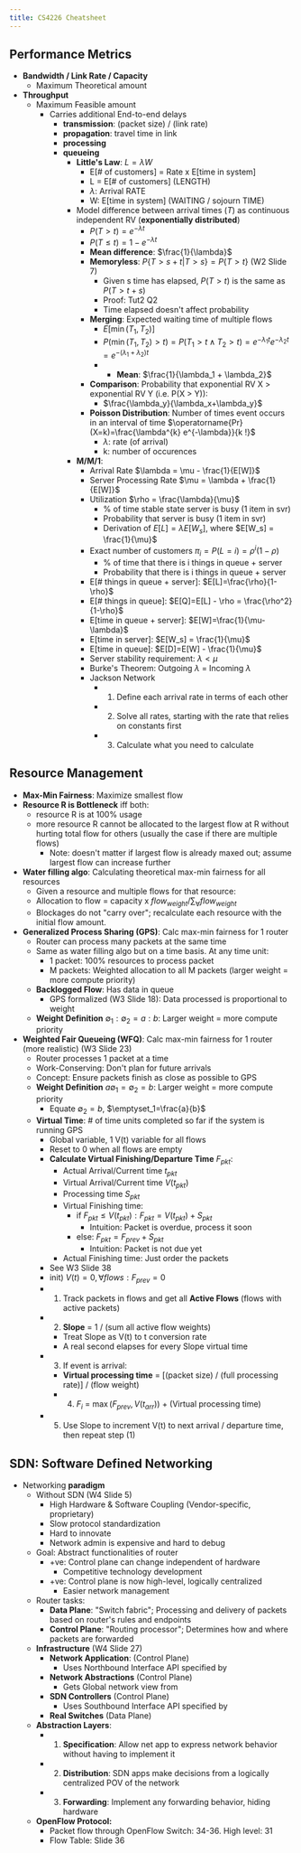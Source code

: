 ```yaml
---
title: CS4226 Cheatsheet
---
```


## Performance Metrics
* **Bandwidth / Link Rate / Capacity**
  * Maximum Theoretical amount
* **Throughput**
  * Maximum Feasible amount
    * Carries additional End-to-end delays
      * **transmission**: (packet size) / (link rate)
      * **propagation**: travel time in link
      * **processing**
      * **queueing**
        * **Little's Law**: $L = \lambda W$
          * E[# of customers] = Rate x E[time in system]
          * L = E[# of customers] (LENGTH)
          * $\lambda$: Arrival RATE 
          * W: E[time in system] (WAITING / sojourn TIME)
        * Model difference between arrival times ($T$) as continuous independent RV (**exponentially distributed**)
          * $P(T > t) = e^{-\lambda t}$
          * $P(T \leq t) = 1-e^{-\lambda t}$
          * **Mean difference**: $\frac{1}{\lambda}$
          * **Memoryless**: $P\{T>s+t|T>s\} = P\{T>t\}$ (W2 Slide 7)
            * Given s time has elapsed, $P(T>t)$ is the same as $P(T>t+s)$
            * Proof: Tut2 Q2
            * Time elapsed doesn't affect probability
          * **Merging**: Expected waiting time of multiple flows
            * $E[\min(T_1, T_2)]$
            * $P(\min(T_1, T_2) > t) = P(T_1 > t \wedge T_2 > t) = e^{-\lambda_{1} t} e^{-\lambda_{2} t} = e^{-(\lambda_{1} + \lambda_{2}) t}$
            * * **Mean**: $\frac{1}{\lambda_1 + \lambda_2}$
          * **Comparison**: Probability that exponential RV X > exponential RV Y (i.e. P(X > Y)):
            * $\frac{\lambda_y}{\lambda_x+\lambda_y}$
          * **Poisson Distribution**: Number of times event occurs in an interval of time $\operatorname{Pr}(X=k)=\frac{\lambda^{k} e^{-\lambda}}{k !}$
            * $\lambda$: rate (of arrival)
            * k: number of occurences
        * **M/M/1**: 
          * Arrival Rate $\lambda = \mu - \frac{1}{E[W]}$
          * Server Processing Rate $\mu = \lambda + \frac{1}{E[W]}$
          * Utilization $\rho = \frac{\lambda}{\mu}$
            * % of time stable state server is busy (1 item in svr)
            * Probability that server is busy (1 item in svr)
            * Derivation of $E[L] = \lambda E[W_s]$, where $E[W_s] = \frac{1}{\mu}$
          * Exact number of customers $\pi_i = P(L=i) = \rho^i(1-\rho)$
            * % of time that there is i things in queue + server
            * Probability that there is i things in queue + server
          * E[# things in queue + server]: $E[L]=\frac{\rho}{1-\rho}$
          * E[# things in queue]: $E[Q]=E[L] - \rho = \frac{\rho^2}{1-\rho}$
          * E[time in queue + server]: $E[W]=\frac{1}{\mu-\lambda}$
          * E[time in server]: $E[W_s] = \frac{1}{\mu}$
          * E[time in queue]: $E[D]=E[W] - \frac{1}{\mu}$
          * Server stability requirement: $\lambda < \mu$
          * Burke's Theorem: Outgoing $\lambda$ = Incoming $\lambda$
          * Jackson Network
            * 1) Define each arrival rate in terms of each other
            * 2) Solve all rates, starting with the rate that relies on constants first
            * 3) Calculate what you need to calculate

## Resource Management
* **Max-Min Fairness**: Maximize smallest flow
* **Resource R is Bottleneck** iff both: 
  * resource R is at 100% usage
  * more resource R cannot be allocated to the largest flow at R without hurting total flow for others (usually the case if there are multiple flows)
    * Note: doesn't matter if largest flow is already maxed out; assume largest flow can increase further
* **Water filling algo**: Calculating theoretical max-min fairness for all resources
  * Given a resource and multiple flows for that resource:
  * Allocation to flow = capacity x $flow_{weight} / \sum_\forall flow_{weight}$
  * Blockages do not "carry over"; recalculate each resource with the initial flow amount.
* **Generalized Process Sharing (GPS)**: Calc max-min fairness for 1 router
  * Router can process many packets at the same time
  * Same as water filling algo but on a time basis. At any time unit:
    * 1 packet: 100% resources to process packet
    * M packets: Weighted allocation to all M packets (larger weight = more compute priority)
  * **Backlogged Flow**: Has data in queue
    * GPS formalized (W3 Slide 18): Data processed is proportional to weight
  * **Weight Definition** $\emptyset_1:\emptyset_2 = a:b$: Larger weight = more compute priority
* **Weighted Fair Queueing (WFQ)**: Calc max-min fairness for 1 router (more realistic) (W3 Slide 23)
  * Router processes 1 packet at a time
  * Work-Conserving: Don't plan for future arrivals
  * Concept: Ensure packets finish as close as possible to GPS
  * **Weight Definition** $a\emptyset_1=\emptyset_2 = b$: Larger weight = more compute priority
    * Equate $\emptyset_2 = b$, $\emptyset_1=\frac{a}{b}$
  * **Virtual Time**: # of time units completed so far if the system is running GPS
    * Global variable, 1 V(t) variable for all flows
    * Reset to 0 when all flows are empty
    * **Calculate Virtual Finishing/Departure Time** $F_{pkt}$: 
      * Actual Arrival/Current time $t_{pkt}$
      * Virtual Arrival/Current time $V(t_{pkt})$
      * Processing time $S_{pkt}$
      * Virtual Finishing time:
        * if $F_{pkt} \leq V(t_{pkt}): F_{pkt} = V(t_{pkt}) + S_{pkt}$
          * Intuition: Packet is overdue, process it soon
        * else: $F_{pkt} = F_{prev} + S_{pkt}$
          * Intuition: Packet is not due yet
      * Actual Finishing time: Just order the packets
    * See W3 Slide 38
    * init) $V(t) = 0, \forall flows: F_{prev} = 0$
    * 1) Track packets in flows and get all **Active Flows** (flows with active packets)
    * 2) **Slope** = 1 / (sum all active flow weights)
      * Treat Slope as V(t) to t conversion rate
      * A real second elapses for every Slope virtual time
    * 3) If event is arrival:
      * **Virtual processing time** = [(packet size) / (full processing rate)] / (flow weight)
      * 4) $F_i$ = $\max(F_{prev}, V(t_{arr}))$ + (Virtual processing time)
    * 5) Use Slope to increment V(t) to next arrival / departure time, then repeat step (1)

## SDN: Software Defined Networking
* Networking **paradigm**
  * Without SDN (W4 Slide 5)
    * High Hardware & Software Coupling (Vendor-specific, proprietary)
    * Slow protocol standardization
    * Hard to innovate
    * Network admin is expensive and hard to debug
  * Goal: Abstract functionalities of router
    * +ve: Control plane can change independent of hardware
      * Competitive technology development
    * +ve: Control plane is now high-level, logically centralized
      * Easier network management
  * Router tasks:
    * **Data Plane**: "Switch fabric"; Processing and delivery of packets based on router's rules and endpoints
    * **Control Plane**: "Routing processor"; Determines how and where packets are forwarded
  * **Infrastructure** (W4 Slide 27)
    * **Network Application**: (Control Plane)
      * Uses Northbound Interface API specified by
    * **Network Abstractions** (Control Plane)
      * Gets Global network view from
    * **SDN Controllers** (Control Plane)
      * Uses Southbound Interface API specified by
    * **Real Switches** (Data Plane)
  * **Abstraction Layers**:
    * 1) **Specification**: Allow net app to express network behavior without having to implement it
    * 2) **Distribution**: SDN apps make decisions from a logically centralized POV of the network
    * 3) **Forwarding**: Implement any forwarding behavior, hiding hardware
  * **OpenFlow Protocol:** 
    * Packet flow through OpenFlow Switch: 34-36. High level: 31
    * Flow Table: Slide 36